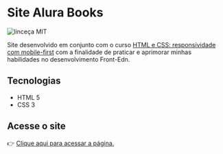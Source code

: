 # Site Alura Books
![linceça MIT](https://img.shields.io/github/license/srloris/alura-plus)

 Site desenvolvido em conjunto com o curso <a href="https://cursos.alura.com.br/course/html-css-responsividade-mobile-first">HTML e CSS: responsividade com mobile-first</a> com a finalidade de praticar e aprimorar minhas habilidades no desenvolvimento Front-Edn.

## Tecnologias
<ul>
<li>HTML 5</li>
<li>CSS 3</li>
</ul>

## Acesse o site
&#128073; <a href="https://srloris.github.io/alura-books/"> Clique aqui para acessar a página.</a>